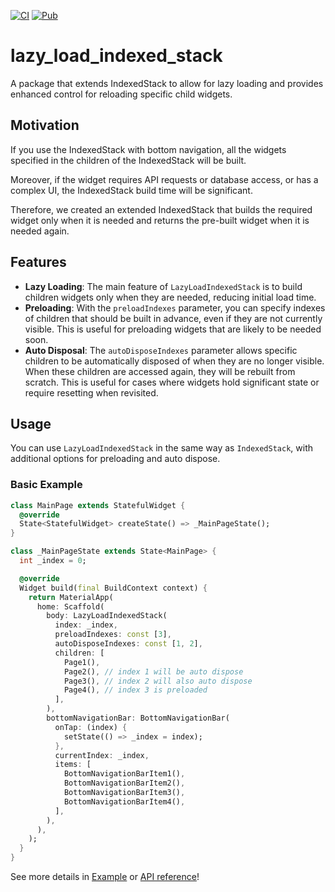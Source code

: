 [![CI](https://github.com/okaryo/lazy_load_indexed_stack/actions/workflows/ci.yml/badge.svg)](https://github.com/okaryo/lazy_load_indexed_stack/actions/workflows/ci.yml)
[![Pub](https://img.shields.io/pub/v/lazy_load_indexed_stack)](https://pub.dev/packages/lazy_load_indexed_stack)

# lazy_load_indexed_stack

A package that extends IndexedStack to allow for lazy loading and provides enhanced control for reloading specific child widgets.

## Motivation

If you use the IndexedStack with bottom navigation, all the widgets specified in the children of the IndexedStack will be built.

Moreover, if the widget requires API requests or database access, or has a complex UI, the IndexedStack build time will be significant.

Therefore, we created an extended IndexedStack that builds the required widget only when it is needed and returns the pre-built widget when it is needed again.

## Features
* **Lazy Loading**: The main feature of `LazyLoadIndexedStack` is to build children widgets only when they are needed, reducing initial load time.
* **Preloading**: With the `preloadIndexes` parameter, you can specify indexes of children that should be built in advance, even if they are not currently visible. This is useful for preloading widgets that are likely to be needed soon.
* **Auto Disposal**: The `autoDisposeIndexes` parameter allows specific children to be automatically disposed of when they are no longer visible. When these children are accessed again, they will be rebuilt from scratch. This is useful for cases where widgets hold significant state or require resetting when revisited.

## Usage
You can use `LazyLoadIndexedStack` in the same way as `IndexedStack`, with additional options for preloading and auto dispose.

### Basic Example
```dart
class MainPage extends StatefulWidget {
  @override
  State<StatefulWidget> createState() => _MainPageState();
}

class _MainPageState extends State<MainPage> {
  int _index = 0;

  @override
  Widget build(final BuildContext context) {
    return MaterialApp(
      home: Scaffold(
        body: LazyLoadIndexedStack(
          index: _index,
          preloadIndexes: const [3],
          autoDisposeIndexes: const [1, 2],
          children: [
            Page1(),
            Page2(), // index 1 will be auto dispose
            Page3(), // index 2 will also auto dispose
            Page4(), // index 3 is preloaded
          ],
        ),
        bottomNavigationBar: BottomNavigationBar(
          onTap: (index) {
            setState(() => _index = index);
          },
          currentIndex: _index,
          items: [
            BottomNavigationBarItem1(),
            BottomNavigationBarItem2(),
            BottomNavigationBarItem3(),
            BottomNavigationBarItem4(),
          ],
        ),
      ),
    );
  }
}
```

See more details in [Example](https://pub.dev/packages/lazy_load_indexed_stack/example) or [API reference](https://pub.dev/documentation/lazy_load_indexed_stack/latest/lazy_load_indexed_stack/LazyLoadIndexedStack-class.html)!
